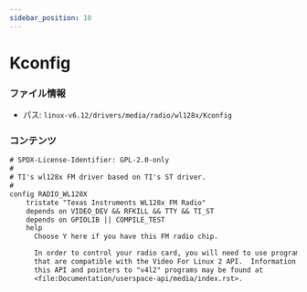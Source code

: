 ```yaml
---
sidebar_position: 10
---
```

# Kconfig

### ファイル情報

- パス: `linux-v6.12/drivers/media/radio/wl128x/Kconfig`

### コンテンツ

```txt
# SPDX-License-Identifier: GPL-2.0-only
#
# TI's wl128x FM driver based on TI's ST driver.
#
config RADIO_WL128X
	tristate "Texas Instruments WL128x FM Radio"
	depends on VIDEO_DEV && RFKILL && TTY && TI_ST
	depends on GPIOLIB || COMPILE_TEST
	help
	  Choose Y here if you have this FM radio chip.

	  In order to control your radio card, you will need to use programs
	  that are compatible with the Video For Linux 2 API.  Information on
	  this API and pointers to "v4l2" programs may be found at
	  <file:Documentation/userspace-api/media/index.rst>.

```
